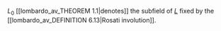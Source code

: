 $L_0$ [[lombardo_av_THEOREM 1.1|denotes]] the subfield of [$L$](lombardo_av_notation_L) fixed by the [[lombardo_av_DEFINITION 6.13|Rosati involution]].
